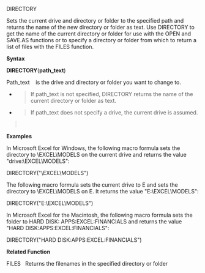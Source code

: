 DIRECTORY

Sets the current drive and directory or folder to the specified path and
returns the name of the new directory or folder as text. Use DIRECTORY
to get the name of the current directory or folder for use with the OPEN
and SAVE.AS functions or to specify a directory or folder from which to
return a list of files with the FILES function.

**Syntax**

**DIRECTORY**(**path\_text**)

Path\_text    is the drive and directory or folder you want to change
to.

  - > If path\_text is not specified, DIRECTORY returns the name of the
    > current directory or folder as text.

  - > If path\_text does not specify a drive, the current drive is
    > assumed.

>  

**Examples**

In Microsoft Excel for Windows, the following macro formula sets the
directory to \\EXCEL\\MODELS on the current drive and returns the value
"drive:\\EXCEL\\MODELS":

DIRECTORY("\\EXCEL\\MODELS")

The following macro formula sets the current drive to E and sets the
directory to \\EXCEL\\MODELS on E. It returns the value
"E:\\EXCEL\\MODELS":

DIRECTORY("E:\\EXCEL\\MODELS")

In Microsoft Excel for the Macintosh, the following macro formula sets
the folder to HARD DISK: APPS:EXCEL:FINANCIALS and returns the value
"HARD DISK:APPS:EXCEL:FINANCIALS":

DIRECTORY("HARD DISK:APPS:EXCEL:FINANCIALS")

**Related Function**

FILES   Returns the filenames in the specified directory or folder


